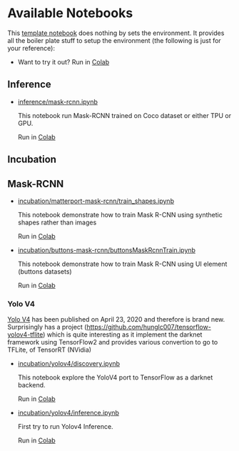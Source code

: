 # Available Notebooks

This [template notebook](notebooks/template.ipynb) does nothing by sets the environment.
It  provides all the boiler plate stuff to setup the environment (the following 
is just for your reference):
* Want to try it out? Run in [Colab](https://colab.research.google.com/github/nhdchicken/nhd-colab/blob/master/notebooks/template.ipynb) 


## Inference

* [inference/mask-rcnn.ipynb](inference/mask-rcnn.ipynb) 

  This notebook run Mask-RCNN trained on Coco dataset or either TPU or GPU. 

  Run in [Colab](https://colab.research.google.com/github/nhdchicken/nhd-colab/blob/master/notebooks/inference/mask-rcnn.ipynb)

## Incubation

## Mask-RCNN

* [incubation/matterport-mask-rcnn/train_shapes.ipynb](incubation/matterport-mask-rcnn/train_shapes.ipynb)

  This notebook demonstrate how to train Mask R-CNN using synthetic shapes rather 
  than images
  
  Run in [Colab](https://colab.research.google.com/github/nhdchicken/nhd-colab/blob/master/notebooks/incubation/matterport-mask-rcnn/train_shapes.ipynb) 
  
* [incubation/buttons-mask-rcnn/buttonsMaskRcnnTrain.ipynb](incubation/buttons-mask-rcnn/buttonsMaskRcnnTrain.ipynb)

  This notebook demonstrate how to train Mask R-CNN using UI element (buttons datasets)
  
  Run in [Colab](https://colab.research.google.com/github/nhdchicken/nhd-colab/blob/master/notebooks/incubation/buttons-mask-rcnn/buttonsMaskRcnnTrain.ipynb) 
  
  
### Yolo V4

[Yolo V4](https://arxiv.org/pdf/2004.10934.pdf) has been published on April 23, 2020 and therefore is brand new. 
Surprisingly has a project (https://github.com/hunglc007/tensorflow-yolov4-tflite) which is quite interesting
as it implement the darknet framework using TensorFlow2 and provides various convertion to go to TFLite, 
of TensorRT (NVidia)

* [incubation/yolov4/discovery.ipynb](incubation/yolov4/discovery.ipynb) 

  This notebook explore the YoloV4 port to TensorFlow as a darknet backend. 

  Run in [Colab](https://colab.research.google.com/github/nhdchicken/nhd-colab/blob/master/notebooks/incubation/yolov4/discovery.ipynb)
  
* [incubation/yolov4/inference.ipynb](incubation/yolov4/inference.ipynb) 

  First try to run Yolov4 Inference.

  Run in [Colab](https://colab.research.google.com/github/nhdchicken/nhd-colab/blob/master/notebooks/incubation/yolov4/inference.ipynb)
    